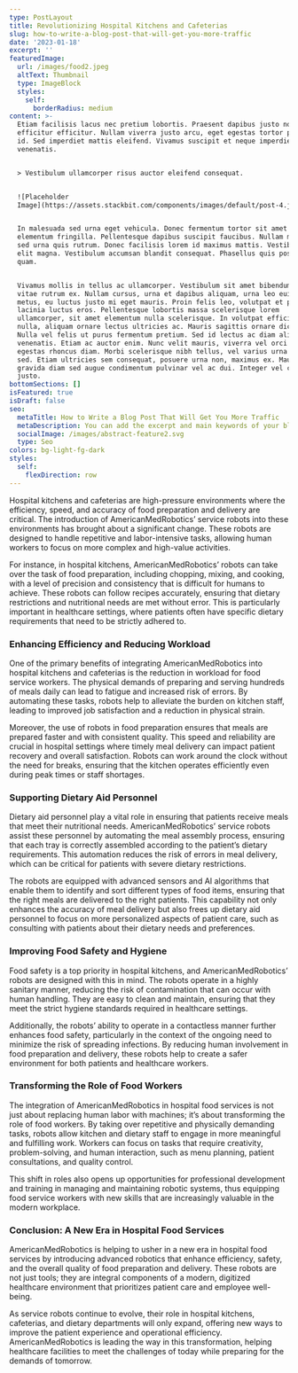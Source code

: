 ```yaml
---
type: PostLayout
title: Revolutionizing Hospital Kitchens and Cafeterias
slug: how-to-write-a-blog-post-that-will-get-you-more-traffic
date: '2023-01-18'
excerpt: ''
featuredImage:
  url: /images/food2.jpeg
  altText: Thumbnail
  type: ImageBlock
  styles:
    self:
      borderRadius: medium
content: >-
  Etiam facilisis lacus nec pretium lobortis. Praesent dapibus justo non
  efficitur efficitur. Nullam viverra justo arcu, eget egestas tortor pretium
  id. Sed imperdiet mattis eleifend. Vivamus suscipit et neque imperdiet
  venenatis.


  > Vestibulum ullamcorper risus auctor eleifend consequat.


  ![Placeholder
  Image](https://assets.stackbit.com/components/images/default/post-4.jpeg)


  In malesuada sed urna eget vehicula. Donec fermentum tortor sit amet nisl
  elementum fringilla. Pellentesque dapibus suscipit faucibus. Nullam malesuada
  sed urna quis rutrum. Donec facilisis lorem id maximus mattis. Vestibulum quis
  elit magna. Vestibulum accumsan blandit consequat. Phasellus quis posuere
  quam.


  Vivamus mollis in tellus ac ullamcorper. Vestibulum sit amet bibendum ipsum,
  vitae rutrum ex. Nullam cursus, urna et dapibus aliquam, urna leo euismod
  metus, eu luctus justo mi eget mauris. Proin felis leo, volutpat et purus in,
  lacinia luctus eros. Pellentesque lobortis massa scelerisque lorem
  ullamcorper, sit amet elementum nulla scelerisque. In volutpat efficitur
  nulla, aliquam ornare lectus ultricies ac. Mauris sagittis ornare dictum.
  Nulla vel felis ut purus fermentum pretium. Sed id lectus ac diam aliquet
  venenatis. Etiam ac auctor enim. Nunc velit mauris, viverra vel orci ut,
  egestas rhoncus diam. Morbi scelerisque nibh tellus, vel varius urna malesuada
  sed. Etiam ultricies sem consequat, posuere urna non, maximus ex. Mauris
  gravida diam sed augue condimentum pulvinar vel ac dui. Integer vel convallis
  justo.
bottomSections: []
isFeatured: true
isDraft: false
seo:
  metaTitle: How to Write a Blog Post That Will Get You More Traffic
  metaDescription: You can add the excerpt and main keywords of your blog post here.
  socialImage: /images/abstract-feature2.svg
  type: Seo
colors: bg-light-fg-dark
styles:
  self:
    flexDirection: row
---
```

Hospital kitchens and cafeterias are high-pressure environments where the efficiency, speed, and accuracy of food preparation and delivery are critical. The introduction of AmericanMedRobotics’ service robots into these environments has brought about a significant change. These robots are designed to handle repetitive and labor-intensive tasks, allowing human workers to focus on more complex and high-value activities.

For instance, in hospital kitchens, AmericanMedRobotics’ robots can take over the task of food preparation, including chopping, mixing, and cooking, with a level of precision and consistency that is difficult for humans to achieve. These robots can follow recipes accurately, ensuring that dietary restrictions and nutritional needs are met without error. This is particularly important in healthcare settings, where patients often have specific dietary requirements that need to be strictly adhered to.

### Enhancing Efficiency and Reducing Workload

One of the primary benefits of integrating AmericanMedRobotics into hospital kitchens and cafeterias is the reduction in workload for food service workers. The physical demands of preparing and serving hundreds of meals daily can lead to fatigue and increased risk of errors. By automating these tasks, robots help to alleviate the burden on kitchen staff, leading to improved job satisfaction and a reduction in physical strain.

Moreover, the use of robots in food preparation ensures that meals are prepared faster and with consistent quality. This speed and reliability are crucial in hospital settings where timely meal delivery can impact patient recovery and overall satisfaction. Robots can work around the clock without the need for breaks, ensuring that the kitchen operates efficiently even during peak times or staff shortages.

### Supporting Dietary Aid Personnel

Dietary aid personnel play a vital role in ensuring that patients receive meals that meet their nutritional needs. AmericanMedRobotics’ service robots assist these personnel by automating the meal assembly process, ensuring that each tray is correctly assembled according to the patient’s dietary requirements. This automation reduces the risk of errors in meal delivery, which can be critical for patients with severe dietary restrictions.

The robots are equipped with advanced sensors and AI algorithms that enable them to identify and sort different types of food items, ensuring that the right meals are delivered to the right patients. This capability not only enhances the accuracy of meal delivery but also frees up dietary aid personnel to focus on more personalized aspects of patient care, such as consulting with patients about their dietary needs and preferences.

### Improving Food Safety and Hygiene

Food safety is a top priority in hospital kitchens, and AmericanMedRobotics’ robots are designed with this in mind. The robots operate in a highly sanitary manner, reducing the risk of contamination that can occur with human handling. They are easy to clean and maintain, ensuring that they meet the strict hygiene standards required in healthcare settings.

Additionally, the robots’ ability to operate in a contactless manner further enhances food safety, particularly in the context of the ongoing need to minimize the risk of spreading infections. By reducing human involvement in food preparation and delivery, these robots help to create a safer environment for both patients and healthcare workers.

### Transforming the Role of Food Workers

The integration of AmericanMedRobotics in hospital food services is not just about replacing human labor with machines; it’s about transforming the role of food workers. By taking over repetitive and physically demanding tasks, robots allow kitchen and dietary staff to engage in more meaningful and fulfilling work. Workers can focus on tasks that require creativity, problem-solving, and human interaction, such as menu planning, patient consultations, and quality control.

This shift in roles also opens up opportunities for professional development and training in managing and maintaining robotic systems, thus equipping food service workers with new skills that are increasingly valuable in the modern workplace.

### Conclusion: A New Era in Hospital Food Services

AmericanMedRobotics is helping to usher in a new era in hospital food services by introducing advanced robotics that enhance efficiency, safety, and the overall quality of food preparation and delivery. These robots are not just tools; they are integral components of a modern, digitized healthcare environment that prioritizes patient care and employee well-being.

As service robots continue to evolve, their role in hospital kitchens, cafeterias, and dietary departments will only expand, offering new ways to improve the patient experience and operational efficiency. AmericanMedRobotics is leading the way in this transformation, helping healthcare facilities to meet the challenges of today while preparing for the demands of tomorrow.
